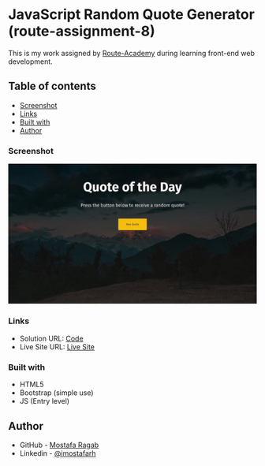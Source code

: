 # JavaScript Random Quote Generator (route-assignment-8)

This is my work assigned by [Route-Academy](https://www.linkedin.com/company/routeacademy/mycompany/) during learning front-end web development.

## Table of contents

- [Screenshot](#screenshot)
- [Links](#links)
- [Built with](#built-with)
- [Author](#author)

### Screenshot

![](./images/screenshot.gif)

### Links

- Solution URL: [Code](https://github.com/IMostafaR/JS-Quote-Generator)
- Live Site URL: [Live Site](https://imostafar.github.io/JS-Quote-Generator/)

### Built with

- HTML5
- Bootstrap (simple use)
- JS (Entry level)

## Author

- GitHub - [Mostafa Ragab](https://github.com/IMostafaR)
- Linkedin - [@imostafarh](https://www.linkedin.com/in/imostafarh/)
